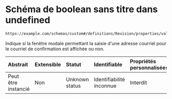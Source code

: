 # Schéma de boolean sans titre dans undefined

```txt
https://example.com/schemas/custom#/definitions/Revision/properties/validationAutomatique
```

Indique si la fenêtre modale permettant la saisie d'une adresse courriel pour le courriel de confirmation est affichée ou non.

| Abstrait            | Extensible | Statut         | Identifiable             | Propriétés personnalisées | Propriétés Additionnelles | Limites d'accès | Défini dans                                                                        |
| :------------------ | :--------- | :------------- | :----------------------- | :------------------------ | :------------------------ | :-------------- | :--------------------------------------------------------------------------------- |
| Peut être instancié | Non        | Unknown status | Identifiabilité inconnue | Interdit                  | Autorisé                  | aucun           | [FRW.form.schema.json\*](../out/FRW.form.schema.json "ouvrir le schéma d'origine") |
